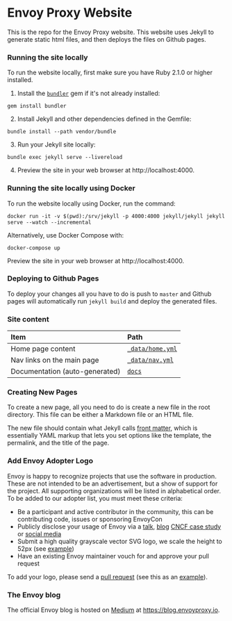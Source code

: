 # Envoy Proxy Website

This is the repo for the Envoy Proxy website. This website uses Jekyll to generate static html files, and then deploys
the files on Github pages.

### Running the site locally

To run the website locally, first make sure you have Ruby 2.1.0 or higher installed.

1. Install the [`bundler`](https://bundler.io/) gem if it's not already installed:

```shell
gem install bundler
```

2. Install Jekyll and other dependencies defined in the Gemfile:

```shell
bundle install --path vendor/bundle
```

3. Run your Jekyll site locally:

```shell
bundle exec jekyll serve --livereload
```

4. Preview the site in your web browser at http://localhost:4000.

### Running the site locally using Docker

To run the website locally using Docker, run the command:

```shell
docker run -it -v $(pwd):/srv/jekyll -p 4000:4000 jekyll/jekyll jekyll serve --watch --incremental
```

Alternatively, use Docker Compose with:

```shell
docker-compose up
```

Preview the site in your web browser at http://localhost:4000.

### Deploying to Github Pages

To deploy your changes all you have to do is push to `master` and Github pages will automatically run `jekyll build` and
deploy the generated files.

### Site content

Item | Path
:----|:----
Home page content | [`_data/home.yml`](./_data/home.yml)
Nav links on the main page | [`_data/nav.yml`](./_data/nav.yml)
Documentation (auto-generated) | [`docs`](./docs)

### Creating New Pages

To create a new page, all you need to do is create a new file in the root directory. This file can be either a Markdown
file or an HTML file.

The new file should contain what Jekyll calls [front matter](https://jekyllrb.com/docs/frontmatter/), which is essentially
YAML markup that lets you set options like the template, the permalink, and the title of the page.

### Add Envoy Adopter Logo

Envoy is happy to recognize projects that use the software in production. These are not intended to be an advertisement, but a show of support for the project. All supporting organizations will be listed in alphabetical order. To be added to our adopter list, you must meet these criteria:

*   Be a participant and active contributor in the community, this can be contributing code, issues or sponsoring EnvoyCon
*   Publicly disclose your usage of Envoy via a [talk](https://www.youtube.com/watch?v=4x5WjxAMvKY), [blog](https://monzo.com/blog/2019/04/03/deploying-envoy-proxy) [CNCF case study](https://www.cncf.io/newsroom/case-studies/?_sft_cstudies_project=envoy) or [social media](https://twitter.com/suhailpatel/status/1113425967144476672)
*   Submit a high quality grayscale vector SVG logo, we scale the height to 52px (see [example](https://d33wubrfki0l68.cloudfront.net/c814eec20d8e4de39697c7b5790284babe86b248/d1091/img/logos/lyft.svg))
*   Have an existing Envoy maintainer vouch for and approve your pull request

To add your logo, please send a [pull request](https://github.com/envoyproxy/envoy-website) (see this as an [example](https://github.com/envoyproxy/envoy-website/pull/102)).

### The Envoy blog

The official Envoy blog is hosted on [Medium](https://medium.com) at https://blog.envoyproxy.io.
